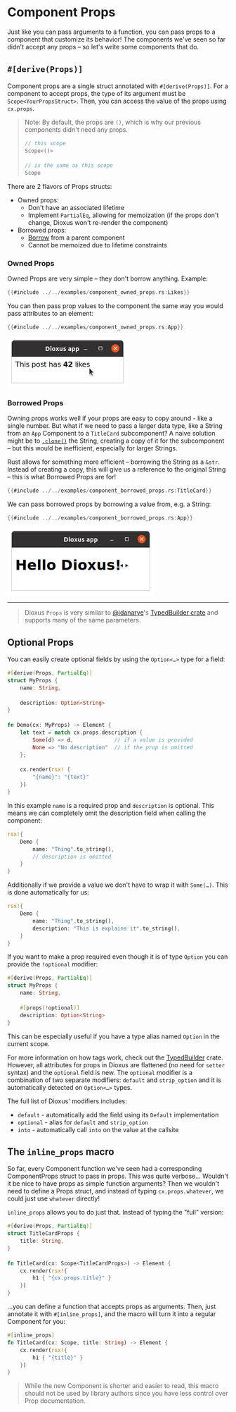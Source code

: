 # Component Props

Just like you can pass arguments to a function, you can pass props to a component that customize its behavior! The components we've seen so far didn't accept any props – so let's write some components that do.

## `#[derive(Props)]`

Component props are a single struct annotated with `#[derive(Props)]`. For a component to accept props, the type of its argument must be `Scope<YourPropsStruct>`. Then, you can access the value of the props using `cx.props`.

> Note: By default, the props are `()`, which is why our previous components didn't need any props.
> 
>```rust
>// this scope
>Scope<()>
>
>// is the same as this scope
>Scope
>```

There are 2 flavors of Props structs:
- Owned props:
  - Don't have an associated lifetime
  - Implement `PartialEq`, allowing for memoization (if the props don't change, Dioxus won't re-render the component)
- Borrowed props:
  - [Borrow](https://doc.rust-lang.org/beta/rust-by-example/scope/borrow.html) from a parent component
  - Cannot be memoized due to lifetime constraints


### Owned Props

Owned Props are very simple – they don't borrow anything. Example:

```rust
{{#include ../../examples/component_owned_props.rs:Likes}}
```

You can then pass prop values to the component the same way you would pass attributes to an element:
```rust
{{#include ../../examples/component_owned_props.rs:App}}
```

![Screenshot: Likes component](./images/component_owned_props_screenshot.png)

### Borrowed Props

Owning props works well if your props are easy to copy around - like a single number. But what if we need to pass a larger data type, like a String from an `App` Component to a `TitleCard` subcomponent? A naive solution might be to [`.clone()`](https://doc.rust-lang.org/std/clone/trait.Clone.html) the String, creating a copy of it for the subcomponent – but this would be inefficient, especially for larger Strings.

Rust allows for something more efficient – borrowing the String as a `&str`. Instead of creating a copy, this will give us a reference to the original String – this is what Borrowed Props are for!

```rust
{{#include ../../examples/component_borrowed_props.rs:TitleCard}}
```

We can pass borrowed props by borrowing a value from, e.g. a String:

```rust
{{#include ../../examples/component_borrowed_props.rs:App}}
```
![Screenshot: TitleCard component](./images/component_borrowed_props_screenshot.png)



---

> Dioxus `Props` is very similar to [@idanarye](https://github.com/idanarye)'s [TypedBuilder crate](https://github.com/idanarye/rust-typed-builder) and supports many of the same parameters.


## Optional Props

You can easily create optional fields by using the `Option<…>` type for a field:

```rust
#[derive(Props, PartialEq)]
struct MyProps {
    name: String,

    description: Option<String>
}

fn Demo(cx: MyProps) -> Element {
    let text = match cx.props.description {
        Some(d) => d,             // if a value is provided
        None => "No description"  // if the prop is omitted
    };

    cx.render(rsx! {
        "{name}": "{text}"
    })
}
```
In this example `name` is a required prop and `description` is optional.
This means we can completely omit the description field when calling the component:

```rust
rsx!{
    Demo {
        name: "Thing".to_string(),
        // description is omitted
    }
}
```
Additionally if we provide a value we don't have to wrap it with `Some(…)`. This is done automatically for us:

```rust
rsx!{
    Demo {
        name: "Thing".to_string(),
        description: "This is explains it".to_string(),
    }
}
```

If you want to make a prop required even though it is of type `Option` you can provide the `!optional` modifier:

```rust
#[derive(Props, PartialEq)]
struct MyProps {
    name: String,

    #[props(!optional)]
    description: Option<String>
}
```

This can be especially useful if you have a type alias named `Option` in the current scope.

For more information on how tags work, check out the [TypedBuilder](https://github.com/idanarye/rust-typed-builder) crate. However, all attributes for props in Dioxus are flattened (no need for `setter` syntax) and the `optional` field is new. The `optional` modifier is a combination of two separate modifiers: `default` and `strip_option` and it is automatically detected on `Option<…>` types.

The full list of Dioxus' modifiers includes:

- `default` - automatically add the field using its `Default` implementation
- `optional` - alias for `default` and `strip_option`
- `into` - automatically call `into` on the value at the callsite


## The `inline_props` macro

So far, every Component function we've seen had a corresponding ComponentProps struct to pass in props. This was quite verbose... Wouldn't it be nice to have props as simple function arguments? Then we wouldn't need to define a Props struct, and instead of typing `cx.props.whatever`, we could just use `whatever` directly!

`inline_props` allows you to do just that. Instead of typing the "full" version:

```rust
#[derive(Props, PartialEq)]
struct TitleCardProps {
    title: String,
}

fn TitleCard(cx: Scope<TitleCardProps>) -> Element {
    cx.render(rsx!{
        h1 { "{cx.props.title}" }
    })
}
```

...you can define a function that accepts props as arguments. Then, just annotate it with `#[inline_props]`, and the macro will turn it into a regular Component for you:

```rust
#[inline_props]
fn TitleCard(cx: Scope, title: String) -> Element {
    cx.render(rsx!{
        h1 { "{title}" }
    })
}
```

> While the new Component is shorter and easier to read, this macro should not be used by library authors since you have less control over Prop documentation.
